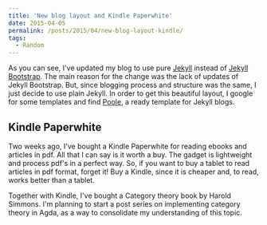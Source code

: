```yaml
---
title: 'New blog layout and Kindle Paperwhite'
date: 2015-04-05
permalink: /posts/2015/04/new-blog-layout-kindle/
tags:
  - Random
---
```


As you can see, I've updated my blog to use pure
[Jekyll](http://jekyllrb.com) instead of
[Jekyll Bootstrap](http://jekyllbootstrap.com). The main reason for
the change was the lack of updates of Jekyll Bootstrap. But, since
blogging process and structure was the same, I just decide to use
plain Jekyll. In order to get this beautiful layout, I google for
some templates and find [Poole](http://getpoole.com), a ready template
for Jekyll blogs.

Kindle Paperwhite
--------------

Two weeks ago, I've bought a Kindle Paperwhite for reading ebooks and
articles in pdf. All that I can say is it worth a buy. The gadget is
lightweight and process pdf's in a perfect way. So, if you want to buy
a tablet to read articles in pdf format, forget it! Buy a Kindle,
since it is cheaper and, to read, works better than a tablet.

Together with Kindle, I've bought a Category theory book by Harold
Simmons. I'm planning to start a post series on implementing category
theory in Agda, as a way to consolidate my understanding of this topic.
